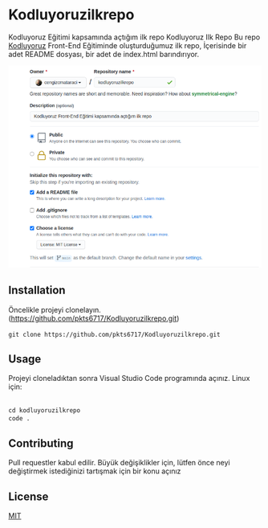 # Kodluyoruzilkrepo
Kodluyoruz Eğitimi kapsamında açtığım ilk repo
Kodluyoruz Ilk Repo
Bu repo [Kodluyoruz](https://kodluyoruz.org) Front-End Eğitiminde oluşturduğumuz ilk repo, İçerisinde bir adet README dosyası, bir adet de index.html barındırıyor.

[![github](https://github.com/Kodluyoruz/taskforce/raw/main/git/odev1/figures/github.png)](https://github.com/Kodluyoruz/taskforce/blob/main/git/odev1/figures/github.png)

## Installation
Öncelikle projeyi clonelayın. (https://github.com/pkts6717/Kodluyoruzilkrepo.git)

``` git clone https://github.com/pkts6717/Kodluyoruzilkrepo.git ```

## Usage

Projeyi cloneladıktan sonra Visual Studio Code programında açınız.
Linux için:

```

cd kodluyoruzilkrepo
code .
 ```

## Contributing

Pull requestler kabul edilir. Büyük değişiklikler için, lütfen önce neyi değiştirmek istediğinizi tartışmak için bir konu açınız

## License

[MIT](https://choosealicense.com/licenses/mit/)



